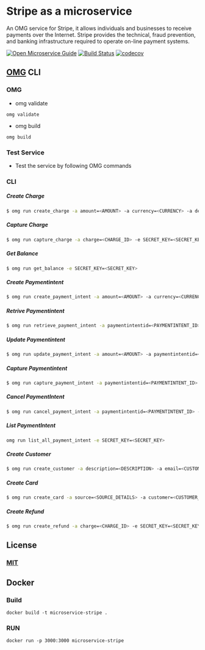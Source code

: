 # Stripe as a microservice
An OMG service for Stripe, it allows individuals and businesses to receive payments over the Internet. Stripe provides the technical, fraud prevention, and banking infrastructure required to operate on-line payment systems.

[![Open Microservice Guide](https://img.shields.io/badge/OMG-enabled-brightgreen.svg?style=for-the-badge)](https://microservice.guide)
[![Build Status](https://travis-ci.com/heaptracetechnology/microservice-stripe.svg?branch=master)](https://travis-ci.com/heaptracetechnology/microservice-stripe)
[![codecov](https://codecov.io/gh/heaptracetechnology/microservice-stripe/branch/master/graph/badge.svg)](https://codecov.io/gh/heaptracetechnology/microservice-stripe)

## [OMG](hhttps://microservice.guide) CLI

### OMG

* omg validate
```
omg validate
```
* omg build
```
omg build
```
### Test Service

* Test the service by following OMG commands

### CLI

##### Create Charge
```sh
$ omg run create_charge -a amount=<AMOUNT> -a currency=<CURRENCY> -a description=<DESCRIPTION> -a capture=<TRUE/FALSE>  -e SECRET_KEY=<SECRET_KEY>
```
##### Capture Charge
```sh
$ omg run capture_charge -a charge=<CHARGE_ID> -e SECRET_KEY=<SECRET_KEY>
```
##### Get Balance
```sh
$ omg run get_balance -e SECRET_KEY=<SECRET_KEY>
```
##### Create Paymentintent
```sh
$ omg run create_payment_intent -a amount=<AMOUNT> -a currency=<CURRENCY> -a customer=<CUSTOMER_ID> -a savepaymentmethod=<TRUE/FALSE> -a capturemethod=<AUTOMATIC/MANUAL> -a paymentmethodtypes=<METHOD_LIST> -e SECRET_KEY=<SECRET_KEY>
```
##### Retrive Paymentintent
```sh
$ omg run retrieve_payment_intent -a paymentintentid=<PAYMENTINTENT_ID> -e SECRET_KEY=<SECRET_KEY>
```
##### Update Paymentintent
```sh
$ omg run update_payment_intent -a amount=<AMOUNT> -a paymentintentid=<PAYMENTINTENT_ID> -a shipping=<SHIPPING_OBJECT> -e SECRET_KEY=<SECRET_KEY>
```
##### Capture Paymentintent
```sh
$ omg run capture_payment_intent -a paymentintentid=<PAYMENTINTENT_ID> -a amounttocapture=<AMOUNT_TO_CAPTURE> -e SECRET_KEY=sk_test_gENQu8ecxwwMUsWlgsQeqbgI
```
##### Cancel PaymentIntent
```sh
$ omg run cancel_payment_intent -a paymentintentid=<PAYMENTINTENT_ID> -e SECRET_KEY=<SECRET_KEY>
```
##### List PaymentIntent
```sh
omg run list_all_payment_intent -e SECRET_KEY=<SECRET_KEY>
```
##### Create Customer
```sh
$ omg run create_customer -a description=<DESCRIPTION> -a email=<CUSTOMER_EMAIL> -e SECRET_KEY=<SECRET_KEY>
```
##### Create Card
```sh
$ omg run create_card -a source=<SOURCE_DETAILS> -a customer=<CUSTOMER_ID> -a metadata=<METADATA> -a token=<CARD_TOKEN>  -e SECRET_KEY=<SECRET_KEY>
```
##### Create Refund
```sh
$ omg run create_refund -a charge=<CHARGE_ID> -e SECRET_KEY=<SECRET_KEY>
```

## License
### [MIT](https://choosealicense.com/licenses/mit/)

## Docker
### Build
```
docker build -t microservice-stripe .
```
### RUN
```
docker run -p 3000:3000 microservice-stripe
```
